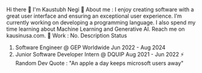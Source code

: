 Hi there 👋
I'm Kaustubh Negi
💁 About me :
I enjoy creating software with a great user interface and ensuring an exceptional user experience.
I’m currently working on developing a programming language.
I also spend my time learning about Machine Learning and Generative AI.
Reach me on kausinusa.com.
🔬 Work :
No.	Description	Status
1.	Software Engineer @ GEP Worldwide	Jun 2022 - Aug 2024
2.	Junior Software Developer Intern @ DQUIP	Aug 2021 - Jun 2022
⚡ Random Dev Quote :
"An apple a day keeps microsoft users away"
<!--
**kaus0311/kaus0311** is a ✨ _special_ ✨ repository because its `README.md` (this file) appears on your GitHub profile.

Here are some ideas to get you started:

- 🔭 I’m currently working on ...
- 🌱 I’m currently learning ...
- 👯 I’m looking to collaborate on ...
- 🤔 I’m looking for help with ...
- 💬 Ask me about ...
- 📫 How to reach me: ...
- 😄 Pronouns: ...
- ⚡ Fun fact: ...
-->
